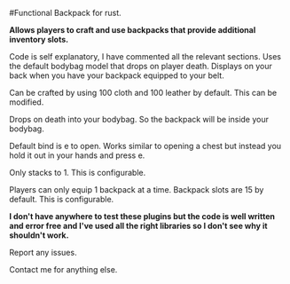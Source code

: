 #Functional Backpack for rust. 

**Allows players to craft and use backpacks that provide additional inventory slots.**

Code is self explanatory, I have commented all the relevant sections. Uses the default bodybag model that drops on player death. Displays on your back when you have your backpack equipped to your belt. 

Can be crafted by using 100 cloth and 100 leather by default. This can be modified. 

Drops on death into your bodybag. So the backpack will be inside your bodybag. 

Default bind is e to open. Works similar to opening a chest but instead you hold it out in your hands and press e. 

Only stacks to 1. This is configurable. 

Players can only equip 1 backpack at a time. Backpack slots are 15 by default. This is configurable. 

**I don't have anywhere to test these plugins but the code is well written and error free and I've used all the right libraries so I don't see why it shouldn't work.** 

Report any issues. 

Contact me for anything else. 
